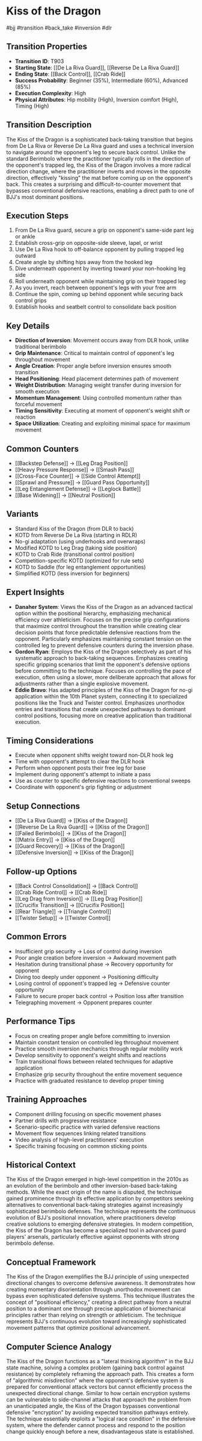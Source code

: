# Kiss of the Dragon
#bjj #transition #back_take #inversion #dlr

## Transition Properties
- **Transition ID**: T903
- **Starting State**: [[De La Riva Guard]], [[Reverse De La Riva Guard]]
- **Ending State**: [[Back Control]], [[Crab Ride]]
- **Success Probability**: Beginner (35%), Intermediate (60%), Advanced (85%)
- **Execution Complexity**: High
- **Physical Attributes**: Hip mobility (High), Inversion comfort (High), Timing (High)

## Transition Description
The Kiss of the Dragon is a sophisticated back-taking transition that begins from De La Riva or Reverse De La Riva guard and uses a technical inversion to navigate around the opponent's leg to secure back control. Unlike the standard Berimbolo where the practitioner typically rolls in the direction of the opponent's trapped leg, the Kiss of the Dragon involves a more radical direction change, where the practitioner inverts and moves in the opposite direction, effectively "kissing" the mat before coming up on the opponent's back. This creates a surprising and difficult-to-counter movement that bypasses conventional defensive reactions, enabling a direct path to one of BJJ's most dominant positions.

## Execution Steps
1. From De La Riva guard, secure a grip on opponent's same-side pant leg or ankle
2. Establish cross-grip on opposite-side sleeve, lapel, or wrist
3. Use De La Riva hook to off-balance opponent by pulling trapped leg outward
4. Create angle by shifting hips away from the hooked leg
5. Dive underneath opponent by inverting toward your non-hooking leg side
6. Roll underneath opponent while maintaining grip on their trapped leg
7. As you invert, reach between opponent's legs with your free arm
8. Continue the spin, coming up behind opponent while securing back control grips
9. Establish hooks and seatbelt control to consolidate back position

## Key Details
- **Direction of Inversion**: Movement occurs away from DLR hook, unlike traditional berimbolo
- **Grip Maintenance**: Critical to maintain control of opponent's leg throughout movement
- **Angle Creation**: Proper angle before inversion ensures smooth transition
- **Head Positioning**: Head placement determines path of movement
- **Weight Distribution**: Managing weight transfer during inversion for smooth execution
- **Momentum Management**: Using controlled momentum rather than forceful movement
- **Timing Sensitivity**: Executing at moment of opponent's weight shift or reaction
- **Space Utilization**: Creating and exploiting minimal space for maximum movement

## Common Counters
- [[Backstep Defense]] → [[Leg Drag Position]]
- [[Heavy Pressure Response]] → [[Smash Pass]]
- [[Cross-Face Counter]] → [[Side Control Attempt]]
- [[Sprawl and Pressure]] → [[Guard Pass Opportunity]]
- [[Leg Entanglement Defense]] → [[Leglock Battle]]
- [[Base Widening]] → [[Neutral Position]]

## Variants
- Standard Kiss of the Dragon (from DLR to back)
- KOTD from Reverse De La Riva (starting in RDLR)
- No-gi adaptation (using underhooks and overwraps)
- Modified KOTD to Leg Drag (taking side position)
- KOTD to Crab Ride (transitional control position)
- Competition-specific KOTD (optimized for rule sets)
- KOTD to Saddle (for leg entanglement opportunities)
- Simplified KOTD (less inversion for beginners)

## Expert Insights
- **Danaher System**: Views the Kiss of the Dragon as an advanced tactical option within the positional hierarchy, emphasizing mechanical efficiency over athleticism. Focuses on the precise grip configurations that maximize control throughout the transition while creating clear decision points that force predictable defensive reactions from the opponent. Particularly emphasizes maintaining constant tension on the controlled leg to prevent defensive counters during the inversion phase.
- **Gordon Ryan**: Employs the Kiss of the Dragon selectively as part of his systematic approach to back-taking sequences. Emphasizes creating specific gripping scenarios that limit the opponent's defensive options before committing to the technique. Focuses on controlling the pace of execution, often using a slower, more deliberate approach that allows for adjustments rather than a single explosive movement.
- **Eddie Bravo**: Has adapted principles of the Kiss of the Dragon for no-gi application within the 10th Planet system, connecting it to specialized positions like the Truck and Twister control. Emphasizes unorthodox entries and transitions that create unexpected pathways to dominant control positions, focusing more on creative application than traditional execution.

## Timing Considerations
- Execute when opponent shifts weight toward non-DLR hook leg
- Time with opponent's attempt to clear the DLR hook
- Perform when opponent posts their free leg for base
- Implement during opponent's attempt to initiate a pass
- Use as counter to specific defensive reactions to conventional sweeps
- Coordinate with opponent's grip fighting or adjustment

## Setup Connections
- [[De La Riva Guard]] → [[Kiss of the Dragon]]
- [[Reverse De La Riva Guard]] → [[Kiss of the Dragon]]
- [[Failed Berimbolo]] → [[Kiss of the Dragon]]
- [[Matrix Entry]] → [[Kiss of the Dragon]]
- [[Guard Recovery]] → [[Kiss of the Dragon]]
- [[Defensive Inversion]] → [[Kiss of the Dragon]]

## Follow-up Options
- [[Back Control Consolidation]] → [[Back Control]]
- [[Crab Ride Control]] → [[Crab Ride]]
- [[Leg Drag from Inversion]] → [[Leg Drag Position]]
- [[Crucifix Transition]] → [[Crucifix Position]]
- [[Rear Triangle]] → [[Triangle Control]]
- [[Twister Setup]] → [[Twister Control]]

## Common Errors
- Insufficient grip security → Loss of control during inversion
- Poor angle creation before inversion → Awkward movement path
- Hesitation during transitional phase → Recovery opportunity for opponent
- Diving too deeply under opponent → Positioning difficulty
- Losing control of opponent's trapped leg → Defensive counter opportunity
- Failure to secure proper back control → Position loss after transition
- Telegraphing movement → Opponent prepares counter

## Performance Tips
- Focus on creating proper angle before committing to inversion
- Maintain constant tension on controlled leg throughout movement
- Practice smooth inversion mechanics through regular mobility work
- Develop sensitivity to opponent's weight shifts and reactions
- Train transitional flows between related techniques for adaptive application
- Emphasize grip security throughout the entire movement sequence
- Practice with graduated resistance to develop proper timing

## Training Approaches
- Component drilling focusing on specific movement phases
- Partner drills with progressive resistance
- Scenario-specific practice with varied defensive reactions
- Movement flow sequences linking related transitions
- Video analysis of high-level practitioners' execution
- Specific training focusing on common sticking points

## Historical Context
The Kiss of the Dragon emerged in high-level competition in the 2010s as an evolution of the berimbolo and other inversion-based back-taking methods. While the exact origin of the name is disputed, the technique gained prominence through its effective application by competitors seeking alternatives to conventional back-taking strategies against increasingly sophisticated berimbolo defenses. The technique represents the continuous evolution of BJJ's positional innovation, where practitioners develop creative solutions to emerging defensive strategies. In modern competition, the Kiss of the Dragon has become a specialized tool in advanced guard players' arsenals, particularly effective against opponents with strong berimbolo defense.

## Conceptual Framework
The Kiss of the Dragon exemplifies the BJJ principle of using unexpected directional changes to overcome defensive awareness. It demonstrates how creating momentary disorientation through unorthodox movement can bypass even sophisticated defensive systems. This technique illustrates the concept of "positional efficiency," creating a direct pathway from a neutral position to a dominant one through precise application of biomechanical principles rather than relying on strength or athleticism. The technique represents BJJ's continuous evolution toward increasingly sophisticated movement patterns that optimize positional advancement.

## Computer Science Analogy
The Kiss of the Dragon functions as a "lateral thinking algorithm" in the BJJ state machine, solving a complex problem (gaining back control against resistance) by completely reframing the approach path. This creates a form of "algorithmic misdirection" where the opponent's defensive system is prepared for conventional attack vectors but cannot efficiently process the unexpected directional change. Similar to how certain encryption systems can be vulnerable to side-channel attacks that approach the problem from an unanticipated angle, the Kiss of the Dragon bypasses conventional defensive "encryption" by avoiding expected transition pathways entirely. The technique essentially exploits a "logical race condition" in the defensive system, where the defender cannot process and respond to the position change quickly enough before a new, disadvantageous state is established.
